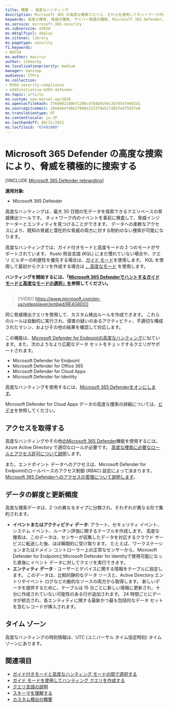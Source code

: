 ```yaml
---
title: 概要 - 高度なハンティング
description: Microsoft 365 の高度な捜索クエリと、それらを使用してネットワーク内の脅威と弱点を積極的に発見する方法について学習する
keywords: 高度な捜索, 脅威の捜索, サイバー脅威の捜索, Microsoft 365 Defender, microsoft 365, m365, 検索, クエリ, テレメトリ, カスタム検出, スキーマ, kusto
ms.service: microsoft-365-security
ms.subservice: m365d
ms.mktglfcycl: deploy
ms.sitesec: library
ms.pagetype: security
f1.keywords:
- NOCSH
ms.author: maccruz
author: schmurky
ms.localizationpriority: medium
manager: dansimp
audience: ITPro
ms.collection:
- M365-security-compliance
- m365initiative-m365-defender
ms.topic: article
ms.custom: seo-marvel-apr2020
ms.openlocfilehash: 376d9021d06f120bc4f84b9194c26f45479492d1
ms.sourcegitcommit: 10e6abe740e27000e223378eb17d657a47555fa8
ms.translationtype: MT
ms.contentlocale: ja-JP
ms.lasthandoff: 08/31/2022
ms.locfileid: "67481000"
---
```

# <a name="proactively-hunt-for-threats-with-advanced-hunting-in-microsoft-365-defender"></a>Microsoft 365 Defender の高度な捜索により、脅威を積極的に捜索する

[!INCLUDE [Microsoft 365 Defender rebranding](../includes/microsoft-defender.md)]


**適用対象:**
- Microsoft 365 Defender

高度なハンティングは、最大 30 日間の生データを探索できるクエリベースの脅威検出ツールです。 ネットワーク内のイベントを事前に検査して、脅威インジケーターとエンティティを見つけることができます。 データへの柔軟なアクセスにより、既知の脅威と潜在的な脅威の両方に対する制約のない捜索が可能になります。

高度なハンティングでは、ガイド付きモードと高度モードの 2 つのモードがサポートされています。 Kusto 照会言語 (KQL) にまだ慣れていない場合や、クエリ ビルダーの利便性を優先する場合は、[ガイド モード](advanced-hunting-query-builder.md)を使用します。 KQL を使用して最初からクエリを作成する場合は [、高度なモード](advanced-hunting-query-language.md) を使用します。 

**ハンティングを開始するには、「[Microsoft 365 Defenderでハントするガイドモードと高度なモードの選択」を](advanced-hunting-modes.md)参照してください。**
<br><br>

> [!VIDEO https://www.microsoft.com/en-us/videoplayer/embed/RE4G6DO]

同じ脅威検出クエリを使用して、カスタム検出ルールを作成できます。 これらのルールは自動的に実行され、侵害の疑いのあるアクティビティ、不適切な構成されたマシン、およびその他の結果を確認して対応します。

この機能は、[Microsoft Defender for Endpointの高度なハンティング](/windows/security/threat-protection/microsoft-defender-atp/advanced-hunting-overview)に似ています。また、次のようなより広範なデータ セットをチェックするクエリがサポートされます。

- Microsoft Defender for Endpoint
- Microsoft Defender for Office 365
- Microsoft Defender for Cloud Apps
- Microsoft Defender for Identity

高度なハンティングを使用するには、[Microsoft 365 Defenderをオンにします](m365d-enable.md)。

Microsoft Defender for Cloud Apps データの高度な捜索の詳細については、[ビデオ](https://www.microsoft.com/en-us/videoplayer/embed/RWFISa)を参照してください。 



## <a name="get-access"></a>アクセスを取得する
高度なハンティングやその他[のMicrosoft 365 Defender](microsoft-365-defender.md)機能を使用するには、Azure Active Directory で適切なロールが必要です。 [高度な捜索に必要なロールとアクセス許可について説明](custom-roles.md)します。

また、エンドポイント データへのアクセスは、Microsoft Defender for Endpointのロールベースのアクセス制御 (RBAC) 設定によって決まります。 [Microsoft 365 Defenderへのアクセスの管理について説明します](m365d-permissions.md)。


## <a name="data-freshness-and-update-frequency"></a>データの鮮度と更新頻度
高度な捜索データは、2 つの異なるタイプに分類され、それぞれが異なる形で集約されます。

- **イベントまたはアクティビティ データ**: アラート、セキュリティ イベント、システム イベント、ルーチン評価に関するテーブルを作成します。 高度な捜索は、このデータは、センサーが収集したデータを対応するクラウド サービスに転送した後、ほぼ瞬間的に受け取ります。 たとえば、ワークステーションまたはドメイン コントローラー上の正常なセンサーから、Microsoft Defender for EndpointとMicrosoft Defender for Identityで使用可能になった直後にイベント データに対してクエリを実行できます。
- **エンティティ データ** - ユーザーとデバイスに関する情報をテーブルに設定します。 このデータは、比較的静的なデータ ソースと、Active Directory エントリやイベント ログなどの動的なソースの両方から取得します。 新しいデータを提供するために、テーブルは 15 分ごとに新しい情報に更新され、十分に作成されていない可能性のある行が追加されます。 24 時間ごとにデータが統合され、各エンティティに関する最新かつ最も包括的なデータ セットを含むレコードが挿入されます。

## <a name="time-zone"></a>タイム ゾーン
高度なハンティングの時刻情報は、UTC (ユニバーサル タイム協定時刻) タイム ゾーンにあります。

## <a name="related-topics"></a>関連項目
- [ガイド付きモードと高度なハンティング モードの間で選択する](advanced-hunting-modes.md)
- [ガイド モードを使用してハンティング クエリを作成する](advanced-hunting-query-builder.md)
- [クエリ言語の説明](advanced-hunting-query-language.md)
- [スキーマを理解する](advanced-hunting-schema-tables.md)
- [カスタム検出の概要](custom-detections-overview.md)
